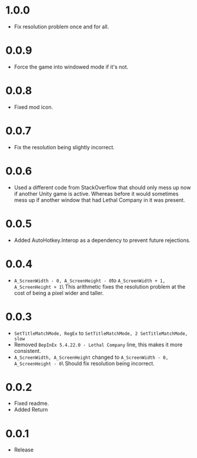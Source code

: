# 1.0.0
- Fix resolution problem once and for all.

# 0.0.9
- Force the game into windowed mode if it's not.

# 0.0.8
- Fixed mod icon.

# 0.0.7
- Fix the resolution being slightly incorrect.

# 0.0.6
- Used a different code from StackOverflow that should only mess up now if another Unity game is active. Whereas before it would sometimes mess up if another window that had Lethal Company in it was present.

# 0.0.5
- Added AutoHotkey.Interop as a dependency to prevent future rejections.

# 0.0.4
- ``A_ScreenWidth - 0, A_ScreenHeight - 0``to ``A_ScreenWidth + 1, A_ScreenHeight + 1``\ This arithmetic fixes the resolution problem at the cost of being a pixel wider and taller.  

# 0.0.3
- ``SetTitleMatchMode, RegEx`` to ``SetTitleMatchMode, 2 SetTitleMatchMode, slow``
- Removed ``BepInEx 5.4.22.0 - Lethal Company`` line, this makes it more consistent.
- ``A_ScreenWidth, A_ScreenHeight`` changed to ``A_ScreenWidth - 0, A_ScreenHeight - 0``\ Should fix resolution being incorrect.

# 0.0.2
- Fixed readme.
- Added Return

# 0.0.1
- Release